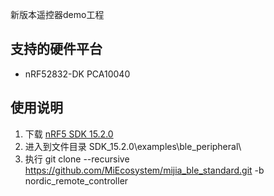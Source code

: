 新版本遥控器demo工程


## 支持的硬件平台

- nRF52832-DK PCA10040

## 使用说明

1. 下载  [nRF5 SDK 15.2.0](https://www.nordicsemi.com/Software-and-Tools/Software/nRF5-SDK/Download#infotabs)
2. 进入到文件目录 SDK_15.2.0\examples\ble_peripheral\
3. 执行 git clone --recursive https://github.com/MiEcosystem/mijia_ble_standard.git -b nordic_remote_controller

